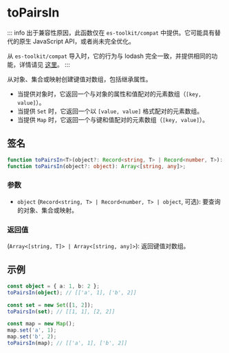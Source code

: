 # toPairsIn

::: info
出于兼容性原因，此函数仅在 `es-toolkit/compat` 中提供。它可能具有替代的原生 JavaScript API，或者尚未完全优化。

从 `es-toolkit/compat` 导入时，它的行为与 lodash 完全一致，并提供相同的功能，详情请见 [这里](../../../compatibility.md)。
:::

从对象、集合或映射创建键值对数组，包括继承属性。

- 当提供对象时，它返回一个与对象的属性和值配对的元素数组（`[key, value]`）。
- 当提供 `Set` 时，它返回一个以 `[value, value]` 格式配对的元素数组。
- 当提供 `Map` 时，它返回一个与键和值配对的元素数组（`[key, value]`）。

## 签名

```typescript
function toPairsIn<T>(object?: Record<string, T> | Record<number, T>): Array<[string, T]>;
function toPairsIn(object?: object): Array<[string, any]>;
```

### 参数

- `object` (`Record<string, T> | Record<number, T> | object`, 可选): 要查询的对象、集合或映射。

### 返回值

(`Array<[string, T]> | Array<[string, any]>`): 返回键值对数组。

## 示例

```typescript
const object = { a: 1, b: 2 };
toPairsIn(object); // [['a', 1], ['b', 2]]

const set = new Set([1, 2]);
toPairsIn(set); // [[1, 1], [2, 2]]

const map = new Map();
map.set('a', 1);
map.set('b', 2);
toPairsIn(map); // [['a', 1], ['b', 2]]
```
